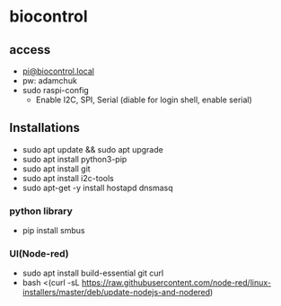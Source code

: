 # biocontrol
## access
- pi@biocontrol.local
- pw: adamchuk
- sudo raspi-config
  - Enable I2C, SPI, Serial (diable for login shell, enable serial)
## Installations
- sudo apt update && sudo apt upgrade
- sudo apt install python3-pip
- sudo apt install git
- sudo apt install i2c-tools
- sudo apt-get -y install hostapd dnsmasq

### python library
- pip install smbus

### UI(Node-red)
- sudo apt install build-essential git curl
- bash <(curl -sL https://raw.githubusercontent.com/node-red/linux-installers/master/deb/update-nodejs-and-nodered)
